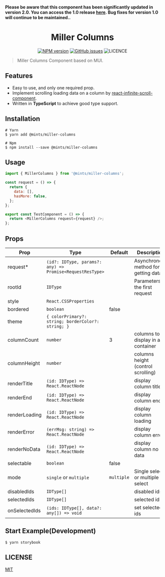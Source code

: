 **Please be aware that this component has been significantly updated in version 2.0. You can access the 1.0 release [here](https://github.com/mints-components/miller-columns/tree/release-v1). Bug fixes for version 1.0 will continue to be maintained..**

<h1 align="center">Miller Columns</h1>

<div align="center">

[![NPM version](https://img.shields.io/npm/v/%40mints%2Fmiller-columns?style=flat-square)](https://www.npmjs.com/package/@mints/miller-columns)
[![GitHub issues](https://img.shields.io/github/issues/mints-components/miller-columns?style=flat-square)](https://github.com/mints-components/miller-columns/issues)
![LICENCE](https://img.shields.io/github/license/mints-components/miller-columns?style=flat-square)

</div>

> Miller Columns Component based on MUI.

## Features

- Easy to use, and only one required prop.
- Implement scrolling loading data on a column by [react-infinite-scroll-component](https://github.com/ankeetmaini/react-infinite-scroll-component).
- Written in **TypeScript** to achieve good type support.

## Installation

```
# Yarn
$ yarn add @mints/miller-columns

# Npm
$ npm install --save @mints/miller-columns
```

## Usage

```javascript
import { MillerColumns } from '@mints/miller-columns';

const request = () => {
  return {
    data: [],
    hasMore: false,
  };
};

export const TestComponent = () => {
  return <MillerColumns request={request} />;
};
```

## Props

| Prop          | Type                                                     | Default    | Description                          |
| ------------- | -------------------------------------------------------- | ---------- | ------------------------------------ |
| request\*     | `(id?: IDType, params?: any) => Promise<RequestResType>` |            | Asynchronous method for getting data |
| rootId        | `IDType`                                                 |            | Parameters of the first request      |
| style         | `React.CSSProperties`                                    |            |                                      |
| bordered      | `boolean`                                                | false      |                                      |
| theme         | `{ colorPrimary?: string; borderColor?: string; }`       |            |                                      |
| columnCount   | `number`                                                 | 3          | columns to display in a container    |
| columnHeight  | `number`                                                 |            | columns height (control scrolling)   |
| renderTitle   | `(id: IDType) => React.ReactNode`                        |            | display column title                 |
| renderEnd     | `(id: IDType) => React.ReactNode`                        |            | display column end                   |
| renderLoading | `(id: IDType) => React.ReactNode`                        |            | display column loading               |
| renderError   | `(errMsg: string) => React.ReactNode`                    |            | display column error                 |
| renderNoData  | `(id: IDType) => React.ReactNode`                        |            | display column no data               |
| selectable    | `boolean`                                                | false      |                                      |
| mode          | `single` or `multiple`                                   | `multiple` | Single select or multiple select     |
| disabledIds   | `IDType[]`                                               |            | disabled ids                         |
| selectedIds   | `IDType[]`                                               |            | selected ids                         |
| onSelectedIds | `(ids: IDType[], data?: any[]) => void`                  |            | set selected ids                     |

## Start Example(Development)

```
$ yarn storybook
```

## LICENSE

[MIT](./LICENSE)

